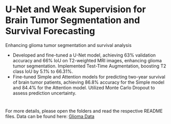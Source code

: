 # U-Net and Weak Supervision for Brain Tumor Segmentation and Survival Forecasting
Enhancing glioma tumor segmentation and survival analysis

- Developed and fine-tuned a U-Net model, achieving 63\% validation accuracy and 66% IoU on T2-weighted MRI images, enhancing glioma tumor segmentation. Implemented Test-Time Augmentation, boosting T2 class IoU by 5.1% to 66.31%.
- Fine-tuned Simple and Attention models for predicting two-year survival of brain tumor patients, achieving 86.8% accuracy for the Simple model and 84.4% for the Attention model. Utilized Monte Carlo Dropout to assess prediction uncertainty.
# 
For more details, please open the folders and read the respective README files.
Data can be found here: [Glioma Data](https://drive.google.com/file/d/19hx9ryFiWOkdg_n3hKEm10F_uwibD5ct/view)

